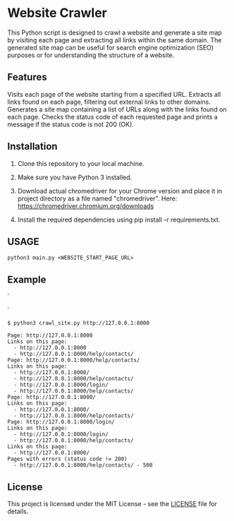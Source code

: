 # Website Crawler

This Python script is designed to crawl a website and generate a site map by visiting each page and extracting all links within the same domain. The generated site map can be useful for search engine optimization (SEO) purposes or for understanding the structure of a website.

## Features

Visits each page of the website starting from a specified URL.
Extracts all links found on each page, filtering out external links to other domains.
Generates a site map containing a list of URLs along with the links found on each page.
Checks the status code of each requested page and prints a message if the status code is not 200 (OK).

## Installation

1. Сlone this repository to your local machine. 
2. Make sure you have Python 3 installed. 
3. Download actual chromedriver for your Chrome version and place it in project directory as a file named "chromedriver".
Here: https://chromedriver.chromium.org/downloads

3. Install the required dependencies using pip install -r requirements.txt.

## USAGE

`
python3 main.py <WEBSITE_START_PAGE_URL>
`

## Example

`

`

```console
$ python3 crawl_site.py http://127.0.0.1:8000

Page: http://127.0.0.1:8000
Links on this page:
  - http://127.0.0.1:8000
  - http://127.0.0.1:8000/help/contacts/
Page: http://127.0.0.1:8000/help/contacts/
Links on this page:
  - http://127.0.0.1:8000/
  - http://127.0.0.1:8000/help/contacts/
  - http://127.0.0.1:8000/login/
  - http://127.0.0.1:8000/help/contacts/
Page: http://127.0.0.1:8000/
Links on this page:
  - http://127.0.0.1:8000/
  - http://127.0.0.1:8000/help/contacts/
Page: http://127.0.0.1:8000/login/
Links on this page:
  - http://127.0.0.1:8000/login/
  - http://127.0.0.1:8000/help/contacts/
Links on this page:
  - http://127.0.0.1:8000/
Pages with errors (status code != 200) 
  - http://127.0.0.1:8000/help/contacts/ - 500
```

## License
This project is licensed under the MIT License - see the [LICENSE](LICENSE) file for details.